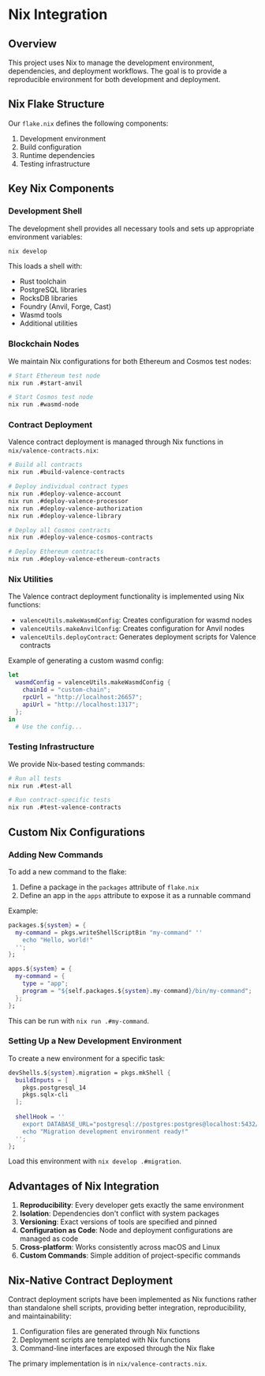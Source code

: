 # Nix Integration

## Overview

This project uses Nix to manage the development environment, dependencies, and deployment workflows. The goal is to provide a reproducible environment for both development and deployment.

## Nix Flake Structure

Our `flake.nix` defines the following components:

1. Development environment
2. Build configuration
3. Runtime dependencies
4. Testing infrastructure

## Key Nix Components

### Development Shell

The development shell provides all necessary tools and sets up appropriate environment variables:

```bash
nix develop
```

This loads a shell with:
- Rust toolchain
- PostgreSQL libraries
- RocksDB libraries
- Foundry (Anvil, Forge, Cast)
- Wasmd tools
- Additional utilities

### Blockchain Nodes

We maintain Nix configurations for both Ethereum and Cosmos test nodes:

```bash
# Start Ethereum test node
nix run .#start-anvil

# Start Cosmos test node
nix run .#wasmd-node
```

### Contract Deployment

Valence contract deployment is managed through Nix functions in `nix/valence-contracts.nix`:

```bash
# Build all contracts
nix run .#build-valence-contracts

# Deploy individual contract types
nix run .#deploy-valence-account
nix run .#deploy-valence-processor
nix run .#deploy-valence-authorization
nix run .#deploy-valence-library

# Deploy all Cosmos contracts
nix run .#deploy-valence-cosmos-contracts

# Deploy Ethereum contracts
nix run .#deploy-valence-ethereum-contracts
```

### Nix Utilities

The Valence contract deployment functionality is implemented using Nix functions:

- `valenceUtils.makeWasmdConfig`: Creates configuration for wasmd nodes
- `valenceUtils.makeAnvilConfig`: Creates configuration for Anvil nodes
- `valenceUtils.deployContract`: Generates deployment scripts for Valence contracts

Example of generating a custom wasmd config:

```nix
let
  wasmdConfig = valenceUtils.makeWasmdConfig {
    chainId = "custom-chain";
    rpcUrl = "http://localhost:26657";
    apiUrl = "http://localhost:1317";
  };
in
  # Use the config...
```

### Testing Infrastructure

We provide Nix-based testing commands:

```bash
# Run all tests
nix run .#test-all

# Run contract-specific tests
nix run .#test-valence-contracts
```

## Custom Nix Configurations

### Adding New Commands

To add a new command to the flake:

1. Define a package in the `packages` attribute of `flake.nix`
2. Define an app in the `apps` attribute to expose it as a runnable command

Example:

```nix
packages.${system} = {
  my-command = pkgs.writeShellScriptBin "my-command" ''
    echo "Hello, world!"
  '';
};

apps.${system} = {
  my-command = {
    type = "app";
    program = "${self.packages.${system}.my-command}/bin/my-command";
  };
};
```

This can be run with `nix run .#my-command`.

### Setting Up a New Development Environment

To create a new environment for a specific task:

```nix
devShells.${system}.migration = pkgs.mkShell {
  buildInputs = [
    pkgs.postgresql_14
    pkgs.sqlx-cli
  ];
  
  shellHook = ''
    export DATABASE_URL="postgresql://postgres:postgres@localhost:5432/indexer"
    echo "Migration development environment ready!"
  '';
};
```

Load this environment with `nix develop .#migration`.

## Advantages of Nix Integration

1. **Reproducibility**: Every developer gets exactly the same environment
2. **Isolation**: Dependencies don't conflict with system packages
3. **Versioning**: Exact versions of tools are specified and pinned
4. **Configuration as Code**: Node and deployment configurations are managed as code
5. **Cross-platform**: Works consistently across macOS and Linux
6. **Custom Commands**: Simple addition of project-specific commands

## Nix-Native Contract Deployment

Contract deployment scripts have been implemented as Nix functions rather than standalone shell scripts, providing better integration, reproducibility, and maintainability:

1. Configuration files are generated through Nix functions
2. Deployment scripts are templated with Nix functions
3. Command-line interfaces are exposed through the Nix flake

The primary implementation is in `nix/valence-contracts.nix`. 